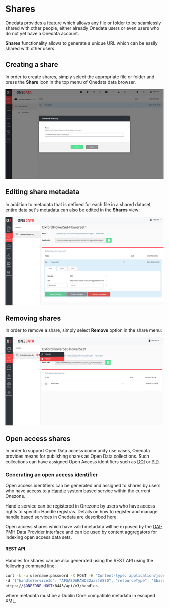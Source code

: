 # Shares

<!-- toc -->

Onedata provides a feature which allows any file or folder to be seamlessly shared with other people, either already Onedata users or even users who do not yet have a Onedata account.

**Shares** functionality allows to generate a unique URL which can be easily shared with other users.

## Creating a share
In order to create shares, simply select the appropriate file or folder and press the **Share** icon in the top menu of Onedata data browser.

<img  style="display:block;margin:0 auto;" src="../img/create_share_name.png">

## Editing share metadata

In addition to metadata that is defined for each file in a shared dataset, entire data set's metadata can also be edited in the **Shares** view:

<img  style="display:block;margin:0 auto;" src="../img/sharemetadata.png">


## Removing shares

In order to remove a share, simply select **Remove** option in the share menu:

<img  style="display:block;margin:0 auto;" src="../img/shareremove.png">

## Open access shares
In order to support Open Data access community use cases, Onedata provides means for publishing shares as Open Data collections. Such collections can have assigned Open Access identifiers such as [DOI](http://www.doi.org/) or [PID](http://www.pidconsortium.eu/).

### Generating an open access identifier
Open access identifiers can be generated and assigned to shares by users who have access to a [Handle](http://handle.net) system based service within the current Onezone.

Handle service can be registered in Onezone by users who have access rights to specific Handle registras. Details on how to register and manage handle based services in Onedata are described [here](./handle_services.md).

Open access shares which have valid metadata will be exposed by the [OAI-PMH](https://www.openarchives.org/pmh/) Data Provider interface and can be used by content aggregators for indexing open access data sets.

<!-- #### Web user interface

<img  style="display:block;margin:0 auto;" src="../img/handleregistration.png">
 -->
#### REST API
Handles for shares can be also generated using the  REST API using the following command line:

```bash
curl -k -u username:password -X POST -H "Content-type: application/json" \
-d '{"handleServiceId": "AFSASDARAWD32aasfASSD", "resourceType": "Share", "resourceId": "LKJGLSAKDGASGD34234JKAHSD", "metadata": "..." }' \
https://$ONEZONE_HOST:8443/api/v3/handles
```

where metadata must be a Dublin Core compatible metadata in escaped XML.
